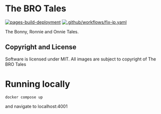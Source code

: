 # The BRO Tales
[![pages-build-deployment](https://github.com/thebrotales/thebrotales.co.za/actions/workflows/pages/pages-build-deployment/badge.svg)](https://github.com/thebrotales/thebrotales.co.za/actions/workflows/pages/pages-build-deployment) [![.github/workflows/fix-ip.yaml](https://github.com/thebrotales/thebrotales.co.za/actions/workflows/fix-ip.yaml/badge.svg)](https://github.com/thebrotales/thebrotales.co.za/actions/workflows/fix-ip.yaml)

The Bonny, Ronnie and Onnie Tales. 

## Copyright and License

Software is licensed under MIT. 
All images are subject to copyright of The BRO Tales


# Running locally

```shell
docker compose up
```
and navigate to localhost:4001
